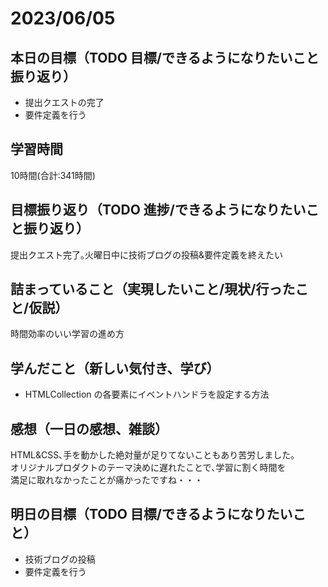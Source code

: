 # 2023/06/05
## 本日の目標（TODO 目標/できるようになりたいこと振り返り）
- 提出クエストの完了
- 要件定義を行う
## 学習時間
10時間(合計:341時間)
## 目標振り返り（TODO 進捗/できるようになりたいこと振り返り）
提出クエスト完了｡火曜日中に技術ブログの投稿&要件定義を終えたい
## 詰まっていること（実現したいこと/現状/行ったこと/仮説）
時間効率のいい学習の進め方
## 学んだこと（新しい気付き、学び）
- HTMLCollection の各要素にイベントハンドラを設定する方法
## 感想（一日の感想、雑談）
HTML&CSS､手を動かした絶対量が足りてないこともあり苦労しました｡  
オリジナルプロダクトのテーマ決めに遅れたことで､学習に割く時間を  
満足に取れなかったことが痛かったですね・・・
## 明日の目標（TODO 目標/できるようになりたいこと）
- 技術ブログの投稿
- 要件定義を行う